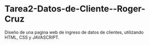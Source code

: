 # Tarea2-Datos-de-Cliente--Roger-Cruz

Diseño de una pagina web de ingreso de datos de clientes, utilizando HTML, CSS y JAVASCRIPT.
